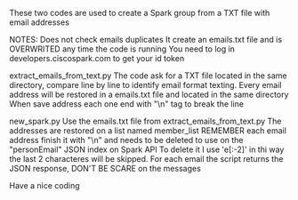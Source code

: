 These two codes are used to create a Spark group from a TXT file with email addresses

NOTES:
  Does not check emails duplicates
  It create an emails.txt file and is OVERWRITED any time the code is running
  You need to log in developers.ciscospark.com to get your id token
  
extract_emails_from_text.py
  The code ask for a TXT file located in the same directory, compare line by line to identify email format texting.
  Every email address will be restored in a emails.txt file and located in the same directory
  When save address each one end with "\n" tag to break the line
  
new_spark.py
  Use the emails.txt file from extract_emails_from_text.py
  The addresses are restored on a list named member_list
  REMEMBER each email address finish it with "\n" and needs to be deleted to use on the "personEmail" JSON index on Spark API
  To delete it I use 'e[:-2]' in thi way the last 2 characteres will be skipped.
  For each email the script returns the JSON response, DON'T BE SCARE on the messages
  
Have a nice coding
